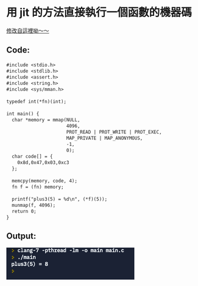 # 用 jit 的方法直接執行一個函數的機器碼
[修改自這裡呦～～](https://github.com/spencertipping/jit-tutorial/blob/master/jitproto.c)

## Code:
```
#include <stdio.h>
#include <stdlib.h>
#include <assert.h>
#include <string.h>
#include <sys/mman.h>

typedef int(*fn)(int);

int main() {
  char *memory = mmap(NULL, 
                      4096,
                      PROT_READ | PROT_WRITE | PROT_EXEC,
                      MAP_PRIVATE | MAP_ANONYMOUS,
                      -1,
                      0); 
  char code[] = {
    0x8d,0x47,0x03,0xc3
  };

  memcpy(memory, code, 4);
  fn f = (fn) memory;

  printf("plus3(5) = %d\n", (*f)(5));
  munmap(f, 4096);
  return 0;
}
```
## Output:

![image](../images/ji.png)
